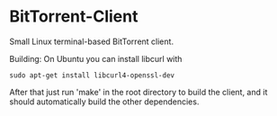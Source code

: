 # BitTorrent-Client
Small Linux terminal-based BitTorrent client.

Building:
On Ubuntu you can install libcurl with
```
sudo apt-get install libcurl4-openssl-dev
```
After that just run 'make' in the root directory to build the client, and it should automatically
build the other dependencies.

